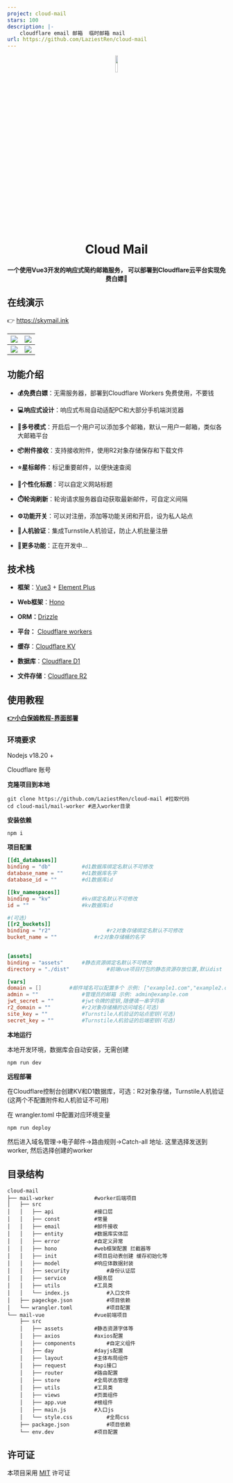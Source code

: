 ```yaml
---
project: cloud-mail
stars: 100
description: |-
    cloudflare email 邮箱  临时邮箱 mail
url: https://github.com/LaziestRen/cloud-mail
---
```


<p align="center">
  <img src="demo/logo.png" width="10%" />
</p>

<div align="center">
<h1>Cloud Mail</h1>
</div>
<div align="center">
    <h4>一个使用Vue3开发的响应式简约邮箱服务， 可以部署到Cloudflare云平台实现免费白嫖🎉</h4> 
</div>






## 在线演示

👉 https://skymail.ink

| ![](demo/demo1.png) | ![](demo/demo2.png) |
|--------------------------------------------------------|---------------------|
| ![](demo/demo3.png) | ![](demo/demo4.png) |





## 功能介绍

- **💰免费白嫖**：无需服务器，部署到Cloudflare Workers 免费使用，不要钱

- **💻响应式设计**：响应式布局自动适配PC和大部分手机端浏览器

- **🔀多号模式**：开启后一个用户可以添加多个邮箱，默认一用户一邮箱，类似各大邮箱平台

- **📦附件接收**：支持接收附件，使用R2对象存储保存和下载文件 

- **⭐星标邮件**：标记重要邮件，以便快速查阅

- **🎨个性化标题**：可以自定义网站标题

- **⏱️轮询刷新**：轮询请求服务器自动获取最新邮件，可自定义间隔

- **⚙️功能开关**：可以对注册，添加等功能关闭和开启，设为私人站点

- **🤖人机验证**：集成Turnstile人机验证，防止人机批量注册

- **📜更多功能**：正在开发中...



## 技术栈

- **框架**：[Vue3](https://vuejs.org/) + [Element Plus](https://element-plus.org/) 

- **Web框架**：[Hono](https://hono.dev/)

- **ORM：**[Drizzle](https://orm.drizzle.team/)

- **平台：** [Cloudflare workers](https://developers.cloudflare.com/workers/)

- **缓存**：[Cloudflare KV](https://developers.cloudflare.com/kv/)

- **数据库**：[Cloudflare D1](https://developers.cloudflare.com/d1/)

- **文件存储**：[Cloudflare R2](https://developers.cloudflare.com/r2/)





## 使用教程

[**👉小白保姆教程-界面部署**](https://doc.skymail.ink)

### 环境要求



Nodejs v18.20 +

Cloudflare 账号


**克隆项目到本地**
``` shell
git clone https://github.com/LaziestRen/cloud-mail #拉取代码
cd cloud-mail/mail-worker #进入worker目录
```

**安装依赖**
```shell
npm i
```

**项目配置**

```toml
[[d1_databases]]
binding = "db"			#d1数据库绑定名默认不可修改
database_name = ""		#d1数据库名字
database_id = ""		#d1数据库id

[[kv_namespaces]]
binding = "kv"			#kv绑定名默认不可修改
id = ""			        #kv数据库id

#(可选)
[[r2_buckets]]
binding = "r2"                  #r2对象存储绑定名默认不可修改
bucket_name = ""	        #r2对象存储桶的名字
	

[assets]
binding = "assets"		#静态资源绑定名默认不可修改
directory = "./dist"	        #前端vue项目打包的静态资源存放位置,默认dist

[vars]
domain = []			#邮件域名可以配置多个 示例: ["example1.com","example2.com"]
admin = ""		        #管理员的邮箱 示例: admin@example.com
jwt_secret = ""			#jwt令牌的密钥,随便填一串字符串
r2_domain = ""			#r2对象存储桶的访问域名(可选)
site_key = ""			#Turnstile人机验证的站点密钥(可选)
secret_key = ""			#Turnstile人机验证的后端密钥(可选)

```

**本地运行**

本地开发环境，数据库会自动安装，无需创建

```shell
npm run dev 
```


**远程部署**

在Cloudflare控制台创建KV和D1数据库，可选：R2对象存储，Turnstile人机验证 (这两个不配置附件和人机验证不可用)

在 wrangler.toml 中配置对应环境变量

```shell
npm run deploy 
```

然后进入域名管理->电子邮件->路由规则->Catch-all 地址. 这里选择发送到 worker, 然后选择创建的worker




## 目录结构

```
cloud-mail
├── mail-worker				#worker后端项目
│   ├── src                  
│   │   ├── api	 			#接口层			
│   │   ├── const  			#常量
│   │   ├── email			#邮件接收
│   │   ├── entity			#数据库实体层
│   │   ├── error			#自定义异常
│   │   ├── hono			#web框架配置 拦截器等
│   │   ├── init			#项目启动表创建 缓存初始化等
│   │   ├── model			#响应体数据封装
│   │   ├── security			#身份认证层
│   │   ├── service			#服务层
│   │   ├── utils			#工具类
│   │   └── index.js			#入口文件
│   ├── pageckge.json			#项目依赖
│   └── wrangler.toml			#项目配置
└── mail-vue				#vue前端项目
    ├── src
    │   ├── assets			#静态资源字体等
    │   ├── axios 			#axios配置
    │   ├── components			#自定义组件
    │   ├── day				#dayjs配置
    │   ├── layout			#主体布局组件
    │   ├── request			#api接口
    │   ├── router			#路由配置
    │   ├── store			#全局状态管理
    │   ├── utils			#工具类
    │   ├── views			#页面组件
    │   ├── app.vue			#根组件
    │   ├── main.js			#入口js
    │   └── style.css			#全局css
    ├── package.json			#项目依赖
    └── env.dev				#项目配置
```



## 许可证

本项目采用 [MIT](LICENSE) 许可证	






